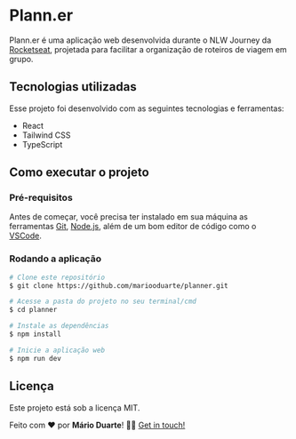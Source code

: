 # Plann.er

Plann.er é uma aplicação web desenvolvida durante o NLW Journey da [Rocketseat](https://github.com/Rocketseat), projetada para facilitar a organização de roteiros de viagem em grupo.

## Tecnologias utilizadas

Esse projeto foi desenvolvido com as seguintes tecnologias e ferramentas:
<br>

- React
- Tailwind CSS
- TypeScript 

## Como executar o projeto

### Pré-requisitos

Antes de começar, você precisa ter instalado em sua máquina as ferramentas [Git](https://git-scm.com), [Node.js](https://nodejs.org/en/), além de um bom editor de código como o [VSCode](https://code.visualstudio.com/).

### Rodando a aplicação

```bash
# Clone este repositório
$ git clone https://github.com/mariooduarte/planner.git

# Acesse a pasta do projeto no seu terminal/cmd
$ cd planner

# Instale as dependências
$ npm install

# Inicie a aplicação web
$ npm run dev
```

## Licença

Este projeto está sob a licença MIT.

Feito com ❤️ por **Mário Duarte**! 👋🏻 [Get in touch!](https://github.com/MariooDuarte)